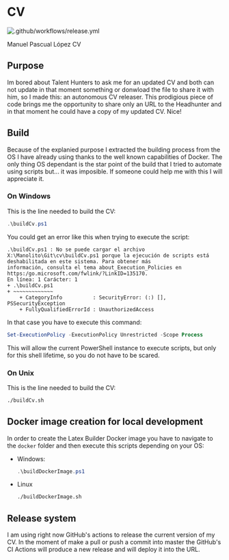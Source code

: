 # CV

![.github/workflows/release.yml](https://github.com/Supermanuu/cv/workflows/.github/workflows/release.yml/badge.svg?branch=master)

Manuel Pascual López CV

## Purpose

Im bored about Talent Hunters to ask me for an updated CV and both can not update in that moment something or donwload the file to share it with him, so I made this: an autonomous CV releaser.
This prodigious piece of code brings me the opportunity to share only an URL to the Headhunter and in that moment he could have a copy of my updated CV. Nice!

## Build

Because of the explanied purpose I extracted the building process from the OS I have already using thanks to the well known capabilities of Docker. The only thing OS dependant is the star point of the build that I tried to automate using scripts but... it was imposible. If someone could help me with this I will appreciate it.

### On Windows

This is the line needed to build the CV:

```powershell
.\buildCv.ps1
```

You could get an error like this when trying to execute the script:

```text
.\buildCv.ps1 : No se puede cargar el archivo X:\Manolito\Git\cv\buildCv.ps1 porque la ejecución de scripts está deshabilitada en este sistema. Para obtener más
información, consulta el tema about_Execution_Policies en https:/go.microsoft.com/fwlink/?LinkID=135170.
En línea: 1 Carácter: 1
+ .\buildCv.ps1
+ ~~~~~~~~~~~~~
    + CategoryInfo          : SecurityError: (:) [], PSSecurityException
    + FullyQualifiedErrorId : UnauthorizedAccess
```

In that case you have to execute this command:

```powershell
Set-ExecutionPolicy -ExecutionPolicy Unrestricted -Scope Process
```

This will allow the current PowerShell instance to execute scripts, but only for this shell lifetime, so you do not have to be scared.

### On Unix

This is the line needed to build the CV:

```bash
./buildCv.sh
```

## Docker image creation for local development

In order to create the Latex Builder Docker image you have to navigate to the ```docker``` folder and then execute this scripts depending on your OS:

* Windows:

    ```powershell
    .\buildDockerImage.ps1
    ```

* Linux

    ```bash
    ./buildDockerImage.sh
    ```

## Release system

I am using right now GitHub's actions to release the current version of my CV. In the moment of make a pull or push a commit into master the GitHub's CI Actions will produce a new release and will deploy it into the URL.
